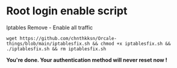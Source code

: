 # Root login enable script

Iptables Remove - Enable all traffic
```
wget https://github.com/chnthkksn/Orcale-things/blob/main/iptablesfix.sh && chmod +x iptablesfix.sh && ./iptablesfix.sh && rm iptablesfix.sh
```

**You're done. Your authentication method will never reset now !**

